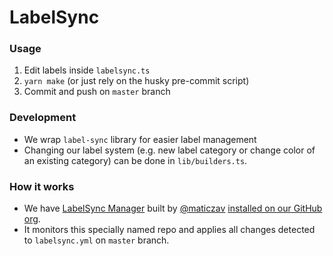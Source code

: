 # LabelSync

### Usage

1. Edit labels inside `labelsync.ts`
2. `yarn make` (or just rely on the husky pre-commit script)
3. Commit and push on `master` branch

### Development

- We wrap `label-sync` library for easier label management
- Changing our label system (e.g. new label category or change color of an existing category) can be done in `lib/builders.ts`.

### How it works

- We have [LabelSync Manager](https://label-sync.com/) built by [@maticzav](https://github.com/maticzav) [installed on our GitHub org](https://github.com/organizations/prisma-labs/settings/installations/7137275).
- It monitors this specially named repo and applies all changes detected to `labelsync.yml` on `master` branch.
